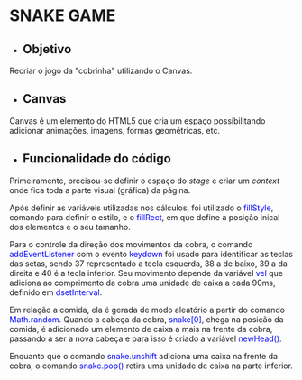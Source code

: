 <h1>SNAKE GAME</h1>

- <h2>Objetivo</h2>
<p>Recriar o jogo da "cobrinha" utilizando o Canvas.</p>

- <h2>Canvas</h2>
<p>Canvas é um elemento do HTML5 que cria um espaço possibilitando adicionar animações, imagens, formas geométricas, etc.</p>

- <h2>Funcionalidade do código</h2>
<p>Primeiramente, precisou-se definir o espaço do <i>stage</i> e criar um <i>context</i> onde fica toda a parte visual (gráfica) da página.</p>

<p>Após definir as variáveis utilizadas nos cálculos, foi utilizado o <span style="color:blue">fillStyle</span>, comando para definir o estilo, e o <span style="color:blue">fillRect</span>, em que define a posição inical dos elementos e o seu tamanho.</p>

<p>Para o controle da direção dos movimentos da cobra, o comando <span style="color:blue">addEventListener</span> com o evento <span style="color:blue">keydown</span> foi usado para identificar as teclas das setas, sendo 37 representado a tecla esquerda, 38 a de baixo, 39 a da direita e 40 é a tecla inferior. Seu movimento depende da variável <span style="color:blue">vel</span> que adiciona ao comprimento da cobra uma unidade de caixa a cada 90ms, definido em <span style="color:blue">dsetInterval</span>.</p>

<p>Em relação a comida, ela é gerada de modo aleatório a partir do comando <span style="color:blue">Math.random</span>. Quando a cabeça da cobra, <span style="color:blue">snake[0]</span>, chega na posição da comida, é adicionado um elemento de caixa a mais na frente da cobra, passando a ser a nova cabeça e para isso é criado a variável <span style="color:blue">newHead()</span>.</p>

<p>Enquanto que o comando <span style="color:blue">snake.unshift</span> adiciona uma caixa na frente da cobra, o comando <span style="color:blue">snake.pop()</span> retira uma unidade de caixa na parte inferior.</p>